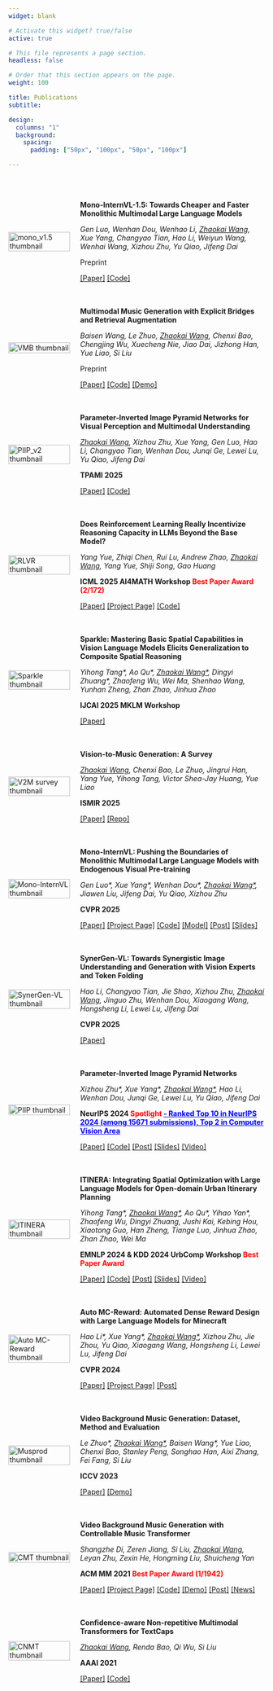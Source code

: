 ```yaml
---
widget: blank

# Activate this widget? true/false
active: true

# This file represents a page section.
headless: false

# Order that this section appears on the page.
weight: 100

title: Publications
subtitle:

design:
  columns: "1"
  background:
    spacing:
      padding: ["50px", "100px", "50px", "100px"]

---
```


<br>
<br>

<div class="publication-list">




<div class="publication-item" style="display: flex; align-items: center; margin-bottom: 20px;">
    <div class="publication-image" style="flex:1; max-width: 400px;">
      <img src="pub_imgs/mono_v1.5.jpg" alt="mono_v1.5 thumbnail" style="width: 100%; height: auto;" />
    </div>
    <div class="publication-text" style="flex:3;  margin-left: 20px;">
      <p><strong>Mono-InternVL-1.5: Towards Cheaper and Faster Monolithic Multimodal Large Language Models</strong></p>
      <p><em>Gen Luo, Wenhan Dou, Wenhao Li, <u>Zhaokai Wang</u>, Xue Yang, Changyao Tian, Hao Li, Weiyun Wang, Wenhai Wang, Xizhou Zhu, Yu Qiao, Jifeng Dai</em></p>
      <p>Preprint</p>
      <p><a href="https://arxiv.org/abs/2507.12566">[Paper]</a> <a href="https://github.com/OpenGVLab/mono-internvl">[Code]</a></p>
    </div>
  </div>


 <div class="publication-item" style="display: flex; align-items: center; margin-bottom: 20px;">
    <div class="publication-image" style="flex:1; max-width: 400px;">
      <img src="pub_imgs/vmb.png" alt="VMB thumbnail" style="width: 100%; height: auto;" />
    </div>
    <div class="publication-text" style="flex:3;  margin-left: 20px;">
      <p><strong>Multimodal Music Generation with Explicit Bridges and Retrieval Augmentation</strong></p>
      <p><em>Baisen Wang, Le Zhuo, <u>Zhaokai Wang</u>, Chenxi Bao, Chengjing Wu, Xuecheng Nie, Jiao Dai, Jizhong Han, Yue Liao, Si Liu</em></p>
      <p>Preprint</p>
      <p><a href="https://arxiv.org/abs/2412.09428">[Paper]</a> <a href="https://github.com/wbs2788/VMB">[Code]</a> <a href="https://wzk1015.github.io/vmb/">[Demo]</a></p>
    </div>
  </div>

<div class="publication-item" style="display: flex; align-items: center; margin-bottom: 20px;">
    <div class="publication-image" style="flex:1; max-width: 400px;">
      <img src="pub_imgs/piip_v2.jpg" alt="PIIP_v2 thumbnail" style="width: 100%; height: auto;" />
    </div>
    <div class="publication-text" style="flex:3;  margin-left: 20px;">
      <p><strong>Parameter-Inverted Image Pyramid Networks for Visual Perception and Multimodal Understanding</strong></p>
      <p><em><u>Zhaokai Wang</u>, Xizhou Zhu, Xue Yang, Gen Luo, Hao Li, Changyao Tian, Wenhan Dou, Junqi Ge, Lewei Lu, Yu Qiao, Jifeng Dai</em></p>
      <p><strong>TPAMI 2025</strong></p>
      <p><a href="https://arxiv.org/abs/2501.07783">[Paper]</a> <a href="https://github.com/OpenGVLab/PIIP">[Code]</a></p>
    </div>
  </div>

<div class="publication-item" style="display: flex; align-items: center; margin-bottom: 20px;">
    <div class="publication-image" style="flex:1; max-width: 400px;">
      <img src="pub_imgs/rlvr.jpg" alt="RLVR thumbnail" style="width: 100%; height: auto;" />
    </div>
    <div class="publication-text" style="flex:3;  margin-left: 20px;">
      <p><strong>Does Reinforcement Learning Really Incentivize Reasoning Capacity in LLMs Beyond the Base Model?</strong></p>
      <p><em>Yang Yue, Zhiqi Chen, Rui Lu, Andrew Zhao, <u>Zhaokai Wang</u>, Yang Yue, Shiji Song, Gao Huang</em></p>
      <p><strong>ICML 2025 AI4MATH Workshop <span style="color: #ff0000;">Best Paper Award (2/172)</span></strong></p>
      <p><a href="https://arxiv.org/abs/2504.13837">[Paper]</a> <a href="https://limit-of-rlvr.github.io/">[Project Page]</a> <a href="https://github.com/LeapLabTHU/limit-of-RLVR">[Code]</a></p>
    </div>
 </div>

  <div class="publication-item" style="display: flex; align-items: center; margin-bottom: 20px;">
    <div class="publication-image" style="flex:1; max-width: 400px;">
      <img src="pub_imgs/sparkle.jpg" alt="Sparkle thumbnail" style="width: 100%; height: auto;" />
    </div>
    <div class="publication-text" style="flex:3;  margin-left: 20px;">
      <p><strong>Sparkle: Mastering Basic Spatial Capabilities in Vision Language Models Elicits Generalization to Composite Spatial Reasoning</strong></p>
      <p><em>Yihong Tang*, Ao Qu*, <u>Zhaokai Wang*</u>, Dingyi Zhuang*, Zhaofeng Wu, Wei Ma, Shenhao Wang, Yunhan Zheng, Zhan Zhao, Jinhua Zhao</em></p>
      <p><strong>IJCAI 2025 MKLM Workshop</strong></p>
      <p><a href="https://arxiv.org/abs/2410.16162">[Paper]</a></p>
    </div>
  </div>

  <div class="publication-item" style="display: flex; align-items: center; margin-bottom: 20px;">
    <div class="publication-image" style="flex:1; max-width: 400px;">
      <img src="pub_imgs/v2m-survey.jpg" alt="V2M survey thumbnail" style="width: 100%; height: auto;" />
    </div>
    <div class="publication-text" style="flex:3;  margin-left: 20px;">
      <p><strong>Vision-to-Music Generation: A Survey</strong></p>
      <p><em><u>Zhaokai Wang</u>, Chenxi Bao, Le Zhuo, Jingrui Han, Yang Yue, Yihong Tang, Victor Shea-Jay Huang, Yue Liao</em></p>
      <p><strong>ISMIR 2025</strong></p>
      <p><a href="https://arxiv.org/abs/2503.21254">[Paper]</a> <a href="https://github.com/wzk1015/Awesome-Vision-to-Music-Generation">[Repo]</a></p>
    </div>
  </div>

  <div class="publication-item" style="display: flex; align-items: center; margin-bottom: 20px;">
    <div class="publication-image" style="flex:1; max-width: 400px;">
      <img src="pub_imgs/mono-internvl.png" alt="Mono-InternVL thumbnail" style="width: 100%; height: auto;" />
    </div>
    <div class="publication-text" style="flex:3;  margin-left: 20px;">
      <p><strong>Mono-InternVL: Pushing the Boundaries of Monolithic Multimodal Large Language Models with Endogenous Visual Pre-training</strong></p>
      <p><em>Gen Luo*, Xue Yang*, Wenhan Dou*, <u>Zhaokai Wang*</u>, Jiawen Liu, Jifeng Dai, Yu Qiao, Xizhou Zhu</em></p>
      <p><strong>CVPR 2025</strong></p>
      <p><a href="https://arxiv.org/abs/2410.08202">[Paper]</a> <a href="https://internvl.github.io/blog/2024-10-10-Mono-InternVL/">[Project Page]</a> <a href="https://github.com/OpenGVLab/Mono-InternVL">[Code]</a> <a href="https://huggingface.co/collections/OpenGVLab/mono-internvl-6707cb402afb22f1e29f4d2b">[Model]</a> <a href="https://mp.weixin.qq.com/s/FmjG0Gp5ow7mm2Vzd9ppPg">[Post]</a> <a href="https://www.wzk.plus/slides/Mono-InternVL_talk.pdf)">[Slides]</a></p>
    </div>
  </div>

  <div class="publication-item" style="display: flex; align-items: center; margin-bottom: 20px;">
    <div class="publication-image" style="flex:1; max-width: 400px;">
      <img src="pub_imgs/synergen.jpg" alt="SynerGen-VL thumbnail" style="width: 100%; height: auto;" />
    </div>
    <div class="publication-text" style="flex:3;  margin-left: 20px;">
      <p><strong>SynerGen-VL: Towards Synergistic Image Understanding and Generation with Vision Experts and Token Folding</strong></p>
      <p><em>Hao Li, Changyao Tian, Jie Shao, Xizhou Zhu, <u>Zhaokai Wang</u>, Jinguo Zhu, Wenhan Dou, Xiaogang Wang, Hongsheng Li, Lewei Lu, Jifeng Dai</em></p>
      <p><strong>CVPR 2025</strong></p>
      <p><a href="https://arxiv.org/abs/2412.09604">[Paper]</a></p>
    </div>
  </div>
  

  <div class="publication-item" style="display: flex; align-items: center; margin-bottom: 20px;">
    <div class="publication-image" style="flex:1; max-width: 400px;">
      <img src="pub_imgs/piip.png" alt="PIIP thumbnail" style="width: 100%; height: auto;" />
    </div>
    <div class="publication-text" style="flex:3;  margin-left: 20px;">
      <p><strong>Parameter-Inverted Image Pyramid Networks</strong></p>
      <p><em>Xizhou Zhu*, Xue Yang*, <u>Zhaokai Wang*</u>, Hao Li, Wenhan Dou, Junqi Ge, Lewei Lu, Yu Qiao, Jifeng Dai</em></p>
      <p><strong>NeurIPS 2024 <span style="color: #ff0000;">Spotlight</span> <a href="https://papercopilot.com/statistics/neurips-statistics/neurips-2024-statistics/" style="color: #0000ff;">- Ranked Top 10 in NeurIPS 2024 (among 15671 submissions), Top 2 in Computer Vision Area</a></strong></p>
      <p><a href="https://arxiv.org/abs/2406.04330">[Paper]</a> <a href="https://github.com/OpenGVLab/PIIP">[Code]</a> <a href="https://zhuanlan.zhihu.com/p/705734540">[Post]</a> <a href="https://www.wzk.plus/slides/PIIP_slides.pdf">[Slides]</a> <a href="https://youtu.be/Kdh3CNp8bfg">[Video]</a></p>
    </div>
  </div>



  <div class="publication-item" style="display: flex; align-items: center; margin-bottom: 20px;">
    <div class="publication-image" style="flex:1; max-width: 400px;">
      <img src="pub_imgs/itinera2.jpg" alt="ITINERA thumbnail" style="width: 100%; height: auto;" />
    </div>
    <div class="publication-text" style="flex:3;  margin-left: 20px;">
      <p><strong>ITINERA: Integrating Spatial Optimization with Large Language Models for Open-domain Urban Itinerary Planning</strong></p>
      <p><em>Yihong Tang*, <u>Zhaokai Wang*</u>, Ao Qu*, Yihao Yan*, Zhaofeng Wu, Dingyi Zhuang, Jushi Kai, Kebing Hou, Xiaotong Guo, Han Zheng, Tiange Luo, Jinhua Zhao, Zhan Zhao, Wei Ma</em></p>
      <p><strong>EMNLP 2024 & KDD 2024 UrbComp Workshop <span style="color: #ff0000;">Best Paper Award</span></strong></p>
      <p><a href="https://arxiv.org/abs/2402.07204">[Paper]</a> <a href="https://github.com/YihongT/ITINERA">[Code]</a> <a href="https://mp.weixin.qq.com/s/44mtENyqrHiNEEcWS61COg">[Post]</a> <a href="https://s3.amazonaws.com/pf-user-files-01/u-59356/uploads/2024-10-27/lk23u3q/PRE_EMNLP_ITINERA.pdf">[Slides]</a> <a href="https://s3.amazonaws.com/pf-user-files-01/u-59356/uploads/2024-10-27/iw03u0v/PRE_video.mp4">[Video]</a></p>
    </div>
  </div>




  <div class="publication-item" style="display: flex; align-items: center; margin-bottom: 20px;">
    <div class="publication-image" style="flex:1; max-width: 400px;">
      <img src="pub_imgs/auto_mc_reward.png" alt="Auto MC-Reward thumbnail" style="width: 100%; height: auto;" />
    </div>
    <div class="publication-text" style="flex:3;  margin-left: 20px;">
      <p><strong>Auto MC-Reward: Automated Dense Reward Design with Large Language Models for Minecraft</strong></p>
      <p><em>Hao Li*, Xue Yang*, <u>Zhaokai Wang*</u>, Xizhou Zhu, Jie Zhou, Yu Qiao, Xiaogang Wang, Hongsheng Li, Lewei Lu, Jifeng Dai</em></p>
      <p><strong>CVPR 2024</strong></p>
      <p><a href="https://arxiv.org/abs/2312.09238">[Paper]</a> <a href="https://yangxue0827.github.io/auto_mc-reward.html">[Project Page]</a> <a href="https://mp.weixin.qq.com/s/P2yCkUKnqYFJiY9bDtppLQ">[Post]</a></p>
    </div>
  </div>


  <div class="publication-item" style="display: flex; align-items: center; margin-bottom: 20px;">
    <div class="publication-image" style="flex:1; max-width: 400px;">
      <img src="pub_imgs/musprod.png" alt="Musprod thumbnail" style="width: 100%; height: auto;" />
    </div>
    <div class="publication-text" style="flex:3;  margin-left: 20px;">
      <p><strong>Video Background Music Generation: Dataset, Method and Evaluation</strong></p>
      <p><em>Le Zhuo*, <u>Zhaokai Wang*</u>, Baisen Wang*, Yue Liao, Chenxi Bao, Stanley Peng, Songhao Han, Aixi Zhang, Fei Fang, Si Liu</em></p>
      <p><strong>ICCV 2023</strong></p>
      <p><a href="https://arxiv.org/abs/2211.11248">[Paper]</a> <a href="https://drive.google.com/drive/folders/1ASY44xqWGZgKkcHhpzWlOhIbUIMe_epQ?usp=sharing">[Demo]</a></p>
    </div>
  </div>



  <div class="publication-item" style="display: flex; align-items: center; margin-bottom: 20px;">
    <div class="publication-image" style="flex:1; max-width: 400px;">
      <img src="pub_imgs/cmt.png" alt="CMT thumbnail" style="width: 100%; height: auto;" />
    </div>
    <div class="publication-text" style="flex:3;  margin-left: 20px;">
      <p><strong>Video Background Music Generation with Controllable Music Transformer</strong></p>
      <p><em>Shangzhe Di, Zeren Jiang, Si Liu, <u>Zhaokai Wang</u>, Leyan Zhu, Zexin He, Hongming Liu, Shuicheng Yan</em></p>
      <p><strong>ACM MM 2021 <span style="color: #ff0000;">Best Paper Award (1/1942)</span></strong></p>
      <p><a href="https://arxiv.org/abs/2111.08380">[Paper]</a> <a href="https://wzk1015.github.io/cmt/">[Project Page]</a> <a href="https://github.com/wzk1015/video-bgm-generation">[Code]</a> <a href="https://colab.research.google.com/github/wzk1015/video-bgm-generation/blob/main/CMT.ipynb">[Demo]</a> <a href="https://mp.weixin.qq.com/s/2aFgIq4-zA9tlgGSNuxzWg">[Post]</a> <a href="https://news.buaa.edu.cn/info/1005/54971.htm">[News]</a></p>
    </div>
  </div>



  <div class="publication-item" style="display: flex; align-items: center; margin-bottom: 20px;">
    <div class="publication-image" style="flex:1; max-width: 400px;">
      <img src="pub_imgs/cnmt.png" alt="CNMT thumbnail" style="width: 100%; height: auto;" />
    </div>
    <div class="publication-text" style="flex:3;  margin-left: 20px;">
      <p><strong>Confidence-aware Non-repetitive Multimodal Transformers for TextCaps</strong></p>
      <p><em><u>Zhaokai Wang</u>, Renda Bao, Qi Wu, Si Liu</em></p>
      <p><strong>AAAI 2021</strong></p>
      <p><a href="https://arxiv.org/abs/2012.03662">[Paper]</a> <a href="https://github.com/wzk1015/CNMT">[Code]</a></p>
    </div>
  </div>
